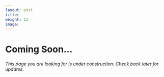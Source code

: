```yaml
---
layout: post
title: 
weight: 12
image: 
---
```


<h1>Coming Soon...</h1>

<h6>This page you are looking for is under construction. Check back later for updates.</h6>
